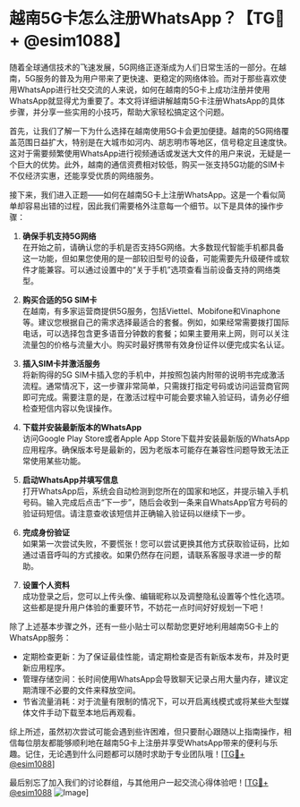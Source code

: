 # 越南5G卡怎么注册WhatsApp？【TG💪+ @esim1088】

随着全球通信技术的飞速发展，5G网络正逐渐成为人们日常生活的一部分。在越南，5G服务的普及为用户带来了更快速、更稳定的网络体验。而对于那些喜欢使用WhatsApp进行社交交流的人来说，如何在越南的5G卡上成功注册并使用WhatsApp就显得尤为重要了。本文将详细讲解越南5G卡注册WhatsApp的具体步骤，并分享一些实用的小技巧，帮助大家轻松搞定这个问题。

首先，让我们了解一下为什么选择在越南使用5G卡会更加便捷。越南的5G网络覆盖范围日益扩大，特别是在大城市如河内、胡志明市等地区，信号稳定且速度快。这对于需要频繁使用WhatsApp进行视频通话或发送大文件的用户来说，无疑是一个巨大的优势。此外，越南的通信资费相对较低，购买一张支持5G功能的SIM卡不仅经济实惠，还能享受优质的网络服务。

接下来，我们进入正题——如何在越南5G卡上注册WhatsApp。这是一个看似简单却容易出错的过程，因此我们需要格外注意每一个细节。以下是具体的操作步骤：

1. **确保手机支持5G网络**  
   在开始之前，请确认您的手机是否支持5G网络。大多数现代智能手机都具备这一功能，但如果您使用的是一部较旧型号的设备，可能需要先升级硬件或软件才能兼容。可以通过设置中的“关于手机”选项查看当前设备支持的网络类型。

2. **购买合适的5G SIM卡**  
   在越南，有多家运营商提供5G服务，包括Viettel、Mobifone和Vinaphone等。建议您根据自己的需求选择最适合的套餐。例如，如果经常需要拨打国际电话，可以选择包含更多语音分钟数的套餐；如果主要用来上网，则可以关注流量包的价格与流量大小。购买时最好携带有效身份证件以便完成实名认证。

3. **插入SIM卡并激活服务**  
   将新购得的5G SIM卡插入您的手机中，并按照包装内附带的说明书完成激活流程。通常情况下，这一步骤非常简单，只需拨打指定号码或访问运营商官网即可完成。需要注意的是，在激活过程中可能会要求输入验证码，请务必仔细检查短信内容以免误操作。

4. **下载并安装最新版本的WhatsApp**  
   访问Google Play Store或者Apple App Store下载并安装最新版的WhatsApp应用程序。确保版本号是最新的，因为老版本可能存在兼容性问题导致无法正常使用某些功能。

5. **启动WhatsApp并填写信息**  
   打开WhatsApp后，系统会自动检测到您所在的国家和地区，并提示输入手机号码。输入完成后点击“下一步”，随后会收到一条来自WhatsApp官方号码的验证码短信。请注意查收该短信并正确输入验证码以继续下一步。

6. **完成身份验证**  
   如果第一次尝试失败，不要慌张！您可以尝试更换其他方式获取验证码，比如通过语音呼叫的方式接收。如果仍然存在问题，请联系客服寻求进一步的帮助。

7. **设置个人资料**  
   成功登录之后，您可以上传头像、编辑昵称以及调整隐私设置等个性化选项。这些都是提升用户体验的重要环节，不妨花一点时间好好规划一下吧！

除了上述基本步骤之外，还有一些小贴士可以帮助您更好地利用越南5G卡上的WhatsApp服务：

- 定期检查更新：为了保证最佳性能，请定期检查是否有新版本发布，并及时更新应用程序。
- 管理存储空间：长时间使用WhatsApp会导致聊天记录占用大量内存，建议定期清理不必要的文件来释放空间。
- 节省流量消耗：对于流量有限制的情况下，可以开启离线模式或将某些大型媒体文件手动下载至本地后再观看。

综上所述，虽然初次尝试可能会遇到些许困难，但只要耐心跟随以上指南操作，相信每位朋友都能够顺利地在越南5G卡上注册并享受WhatsApp带来的便利与乐趣。记住，无论遇到什么问题都可以随时求助于专业团队哦！[[TG💪+ @esim1088](https://t.me/s/esim1088)]

最后别忘了加入我们的讨论群组，与其他用户一起交流心得体验吧！[[TG💪+ @esim1088](https://t.me/s/esim1088) ![Image](https://i.postimg.cc/4NQfJmqS/Snipaste-2025-05-13-00-14-12.png)]